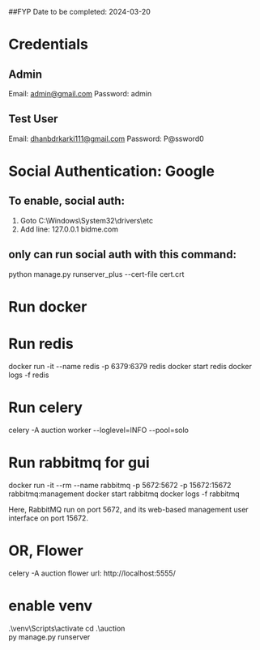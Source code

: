 ##FYP
Date to be completed: 2024-03-20

# Credentials

## Admin

Email: admin@gmail.com
Password: admin

## Test User

Email: dhanbdrkarki111@gmail.com
Password: P@ssword0

# Social Authentication: Google

## To enable, social auth:

1. Goto C:\Windows\System32\drivers\etc
2. Add line: 127.0.0.1 bidme.com

## only can run social auth with this command:

python manage.py runserver_plus --cert-file cert.crt

# Run docker

# Run redis

docker run -it --name redis -p 6379:6379 redis
docker start redis
docker logs -f redis

# Run celery

celery -A auction worker --loglevel=INFO --pool=solo

# Run rabbitmq for gui

docker run -it --rm --name rabbitmq -p 5672:5672 -p 15672:15672
rabbitmq:management
docker start rabbitmq
docker logs -f rabbitmq

Here, RabbitMQ run on port 5672, and its web-based
management user interface on port 15672.

# OR, Flower

celery -A auction flower
url: http://localhost:5555/

# enable venv

.\venv\Scripts\activate
cd .\auction\
py manage.py runserver
